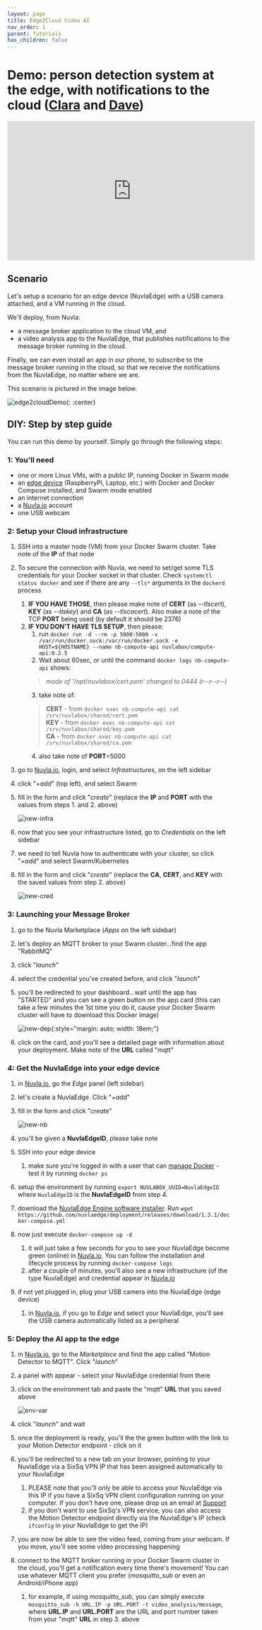 ```yaml
---
layout: page
title: Edge2Cloud Video AI
nav_order: 1
parent: Tutorials
has_children: false
---
```


# Demo: person detection system at the edge, with notifications to the cloud ([Clara](/clara) and [Dave](/dave))

<center>
<iframe width="560" height="315" src="https://www.youtube.com/embed/yYJ6laT_6M4" frameborder="0" allow="accelerometer; autoplay; encrypted-media; gyroscope; picture-in-picture" allowfullscreen></iframe>
</center>

## Scenario

Let's setup a scenario for an edge device (NuvlaEdge) with a USB camera attached, and a VM running in the cloud.

We'll deploy, from Nuvla:
 - a message broker application to the cloud VM, and
 - a video analysis app to the NuvlaEdge, that publishes notifications to the message broker running in the cloud.
 
Finally, we can even install an app in our phone, to subscribe to the message broker running in the cloud, so that we receive the notifications from the NuvlaEdge, no matter where we are.

This scenario is pictured in the image below.

![edge2cloudDemo](/assets/img/videoAIDemo.png){: :center}


## DIY: Step by step guide

You can run this demo by yourself. Simply go through the following steps:

### 1: You'll need

 - one or more Linux VMs, with a public IP, running Docker in Swarm mode
 - an [edge device](/nuvlabox/latest/nuvlabox-engine/requirements) (RaspberryPi, Laptop, etc.) with Docker and Docker Compose installed, and Swarm mode enabled
 - an internet connection
 - a [Nuvla.io](https://nuvla.io) account
 - one USB webcam
 

### 2: Setup your Cloud infrastructure

 1. SSH into a master node (VM) from your Docker Swarm cluster. Take note of the **IP** of that node
 2. To secure the connection with Nuvla, we need to set/get some TLS credentials for your Docker socket in that cluster. Check `systemctl status docker` and see if there are any `--tls*` arguments in the `dockerd` process 
    1. **IF YOU HAVE THOSE**, then please make note of **CERT** (as *--tlscert*), **KEY** (as *--tlskey*) and **CA** (as *--tlscacert*). Also make a note of the TCP **PORT** being used (by default it should be 2376)
    2. **IF YOU DON'T HAVE TLS SETUP**, then please:
        1. run `docker run -d --rm -p 5000:5000 -v /var/run/docker.sock:/var/run/docker.sock -e HOST=${HOSTNAME} --name nb-compute-api nuvlabox/compute-api:0.2.5`
        2. Wait about 60sec, or until the command `docker logs nb-compute-api` shows:
        > *mode of '/opt/nuvlabox/cert.pem' changed to 0444 (r--r--r--)*
        3. take note of:
        > **CERT**  - from `docker exec nb-compute-api cat /srv/nuvlabox/shared/cert.pem` <br>
        > **KEY** - from `docker exec nb-compute-api cat /srv/nuvlabox/shared/key.pem` <br> 
        > **CA** - from `docker exec nb-compute-api cat /srv/nuvlabox/shared/ca.pem`
        4. also take note of **PORT**=5000
 3. go to [Nuvla.io](https://nuvla.io), login, and select *Infrastructures*, on the left sidebar
 4. click "*+add*" (top left), and select Swarm
 5. fill in the form and click "*create*" (replace the **IP** and **PORT** with the values from steps 1. and 2. above)
 
    ![new-infra](/assets/img/new-infra-modal.png)
 6. now that you see your infrastructure listed, go to *Credentials* on the left sidebar
 7. we need to tell Nuvla how to authenticate with your cluster, so click "*+add*" and select Swarm/Kubernetes
 8. fill in the form and click "*create*" (replace the **CA**, **CERT**, and **KEY** with the saved values from step 2. above)
 
    ![new-cred](/assets/img/new-credential-modal.png)

### 3: Launching your Message Broker

 1. go to the Nuvla Marketplace (*Apps* on the left sidebar)
 2. let's deploy an MQTT broker to your Swarm cluster...find the app "RabbitMQ"
 3. click "*launch*"
 4. select the credential you've created before, and click "*launch*"
 5. you'll be redirected to your dashboard...wait until the app has "STARTED" and you can see a green button on the app card (this can take a few minutes the 1st time you do it, cause your Docker Swarm cluster will have to download this Docker image)
    
    ![new-dep](/assets/img/new-deployment-card.png){:style="margin: auto; width: 18em;"}
 6. click on the card, and you'll see a detailed page with information about your deployment. Make note of the **URL** called "mqtt"
 
### 4: Get the NuvlaEdge into your edge device

 1. in [Nuvla.io](https://nuvla.io), go the *Edge* panel (left sidebar)
 2. let's create a NuvlaEdge. Click "*+add*"
 3. fill in the form and click "*create*"
     
     ![new-nb](/assets/img/new-nb-modal.png)
 4. you'll be given a **NuvlaEdgeID**, please take note
 5. SSH into your edge device
    1. make sure you're logged in with a user that can [manage Docker](https://docs.docker.com/install/linux/linux-postinstall/#manage-docker-as-a-non-root-user) - test it by running `docker ps`
 6. setup the environment by running `export NUVLABOX_UUID=NuvlaEdgeID` where `NuvlaEdgeID` is the **NuvlaEdgeID** from step 4.
 7. download the [NuvlaEdge Engine software installer](https://github.com/nuvlaedge/deployment/releases). Run `wget https://github.com/nuvlaedge/deployment/releases/download/1.3.1/docker-compose.yml`
 8. now just execute `docker-compose up -d`
    1. it will just take a few seconds for you to see your NuvlaEdge become green (online) in [Nuvla.io](https://nuvla.io). You can follow the installation and lifecycle process by running `docker-compose logs`
    2. after a couple of minutes, you'll also see a new infrastructure (of the type NuvlaEdge) and credential appear in [Nuvla.io](https://nuvla.io)
 9. if not yet plugged in, plug your USB camera into the NuvlaEdge (edge device)
    1. in [Nuvla.io](https://nuvla.io), if you go to *Edge* and select your NuvlaEdge, you'll see the USB camera automatically listed as a peripheral
    
### 5: Deploy the AI app to the edge

 1. in [Nuvla.io](https://nuvla.io), go to the *Marketplace* and find the app called "Motion Detector to MQTT". Click "*launch*"
 2. a panel with appear - select your NuvlaEdge credential from there
 3. click on the environment tab and paste the "mqtt" **URL** that you saved above
 
     ![env-var](/assets/img/env-modal.png)
 4. click "*launch*" and wait
 5. once the deployment is ready, you'll the the green button with the link to your Motion Detector endpoint - click on it
 6. you'll be redirected to a new tab on your browser, pointing to your NuvlaEdge via a SixSq VPN IP that has been assigned automatically to your NuvlaEdge
    1. PLEASE note that you'll only be able to access your NuvlaEdge via this IP if you have a SixSq VPN client configuration running on your computer. If you don't have one, please drop us an email at [Support](mailto:support@sixsq.com)
    2. if you don't want to use SixSq's VPN service, you can also access the Motion Detector endpoint directly via the NuvlaEdge's IP (check `ifconfig` in your NuvlaEdge to get the IP)
 7. you are now be able to see the video feed, coming from your webcam. If you move, you'll see some video processing happening
 8. connect to the MQTT broker running in your Docker Swarm cluster in the cloud, you'll get a notification every time there's movement! You can use whatever MQTT client you prefer (*mosquitto_sub* or even an Android/iPhone app)
    1. for example, if using *mosquitto_sub*, you can simply execute `mosquitto_sub -h URL.IP -p URL.PORT -t video_analysis/message`, where **URL.IP** and **URL.PORT** are the URL and port number taken from your "mqtt" **URL** in step 3. above
